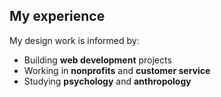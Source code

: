 ## My experience

My design work is informed by:

- Building **web development** projects
- Working in **nonprofits** and **customer service**
- Studying **psychology** and **anthropology**

<!-- accordion?? -->
<!-- https://tailwind-elements.com/docs/standard/components/accordion/ -->
